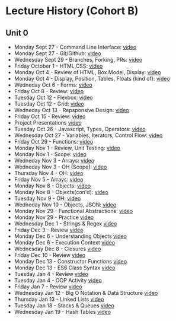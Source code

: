 # Lecture History (Cohort B)

## Unit 0
* Monday Sept 27 - Command Line Interface: [video](https://us02web.zoom.us/rec/share/AsZ1X8LYvCs7eytxsZcSwBAlFoMA8AyDWGZEmgaL-6bUBAi6pi7YUfmtIm5dufLC.NI9cK5q08B913dCU)
* Monday Sept 27 - Git/Github: [video](https://us02web.zoom.us/rec/share/6KXBOy6YiDjFPQZrCDvSvZ-UzYiXJukbehLccrvXnlCq12On9aEw5enPcrMWuSTp.6JwXGqjVwJCymsKB)
* Wednesday Sept 29 - Branches, Forking, PRs: [video](https://us02web.zoom.us/rec/share/HSmdQJ-OADdxQg3OsKECD6h-hdDxLq5kh1tSpVxpGjTigK45JnDUZTc7hhOaY7rQ.zTeUGoxvMCaCJ185)
* Friday October 1 - HTML,CSS: [video](https://us02web.zoom.us/rec/share/8SJmgPiT-5tT8ghHX6CGVHs-9kE01J-xfp6U134B1-FNChvNAaZH5jP2bF3jLlAC.hDekYjdW00lz7Sul)
* Monday Oct 4 - Review of HTML, Box Model, Display: [video](https://us02web.zoom.us/rec/share/snP2EhqNwoctOFT2deZiyV4iw7O-qogKyHsnEifsEeZBB0FnYorN94gsk_q1JItu.qQpUt5vS0cwTwhso)
* Monday Oct 4 - Display, Position, Tables, Floats (kind of): [video](https://us02web.zoom.us/rec/share/PJTb1SDyajexdGkH5jsE8LAoAkaZak7hEkC_GDLk2M3vEpbY-U_Kfv_6RrjHkJKz.ZIbp2-p2H2byd35r)
* Wedneday Oct 6 - Forms: [video](https://us02web.zoom.us/rec/share/Y8s3NpuWLv7wuVrNVkhw1sQMUcW1m6kzeVUIny5cHGF7UchegzLAV7hX4_CZ4jD0.jmW97yRviBvf0AcO)
* Friday Oct 8 - Review: [video](https://us02web.zoom.us/rec/share/s4Jg47T8y4s3KWnv6Od1WgZsOVFcaA5ZukfyB6vx5bR4_7-INzjMzMXzfyUXwgPF.CE7SYUcwBBi_1usf)
* Tuesday Oct 12 - Flexbox: [video](https://us02web.zoom.us/rec/share/pC2pzV5hDMaRMLZgHhqwwBDnxX5bG7tqFqk5i1I4YVzsFRdCZsZWPZM2e6Df-nBz.7ODobi0ExvJhoHTR)
* Tuesday Oct 12 - Grid: [video](https://us02web.zoom.us/rec/share/9fksH7YCszE47LsaSUVAc2QI-68KkiE-KxNOqd80PSYa3HpFtYDDUur6UGbvyI42.ZkMGc3oh67hznaet)
* Wedneday Oct 13 - Repsponsive Design: [video](https://us02web.zoom.us/rec/share/0I7XjVeQPCLLGmiWzqSnnvxWKN01q6Md1KZTlcijy7TSxQrUNdXrVuNprm4_CKqf.ASEFmyQh-W8useVK)
* Friday Oct 15 - Review: [video](https://us02web.zoom.us/rec/share/Z_iLrJFRNfsLOU4vrU2TfURp8lX7SnbozpS3LhTvKNXsngjbwif1tqp2OKU0yGEy.TRf8nHq4rIlBRiDb)
* Project Presentations [video](https://us02web.zoom.us/rec/share/G0tcw_kahZ9XbFV__8BKX82UQy8lekM3Ab7Dg2m1oys8K4q6PtDN04e3Vi6Yn-8.Dm-xcudqpPj-JoZs)
* Tuesday Oct 26 - Javascript, Types, Operators: [video](https://us02web.zoom.us/rec/share/en2keu-HvsxjJOrcYYKdiacG5Ca5HULcSmSWRyKBw20921VWKOdESuu3oWYxEwT9.LMszE7y59sNGWpTV)
* Wednesday Oct 27 - Variables, Iterators, Control Flow: [video](https://us02web.zoom.us/rec/share/5ZWe3SaJgHy_yOm5DZ4ishGbNYKKGJi89ehjzV5pd1qMhwCKnVHEu2C98Ct9ToUE.4uy1Jw7t7cdJafOr)
* Friday Oct 29 - Functions: [video](https://us02web.zoom.us/rec/share/Dd7CfhZwmqDGEpUcR8FbZDK8Z1hIQgISgX4rTJm2QHymmDLi181VLNo19AKBJo0F.gAwsIYV_JH2iz3qx)
* Monday Nov 1 - Review, Unit Testing: [video](https://us02web.zoom.us/rec/share/8Avq9aOJ25iFZy1EK6faSUYZ3qt8FWnvTMAOfdwQ0mUVGQY2SrdHLoK_9sb9c9ZR.czTBwQTkBR9lOOdR)
* Monday Nov 1 - Scope: [video](https://us02web.zoom.us/rec/share/wBRYOs5YwtdrjN3i37dtRk_SuWey247ElpQB53uXWb1LED_G-jV6VsmpGjOa6Jb4.2FNoHQBX8ofh0-5S)
* Wedneday Nov 3 - Arrays: [video](https://us02web.zoom.us/rec/share/aPEgSw3oSkD7ej4dNzkRAfNc-UFTsUD_Ww8pBYR7zE6suWhuslskOeC8gFJBOCQl.aHXvZy1_55cjxYiU)
* Wedneday Nov 3 - OH (Scope): [video](https://us02web.zoom.us/rec/share/cYMbDukB1bYnMyi-Qo7EZv8scH6LH9TkWTp5Y8YMogI7ZHuSAi7kTwxHLD84gQY2.QHlJ9AXt70kKs3jo)
* Thursday Nov 4 - OH: [video](https://us02web.zoom.us/rec/share/xlBWqsFU9ilN24-IpIJKOzgT-rgGvM4Ft9Rj6IYT3PiG0mpddrSXh8GEgKYBL3oD.HCSJbDHn7kA0jeCV)
* Friday Nov 5 - Arrays: [video](https://us02web.zoom.us/rec/share/dl56unz7DIeUmPrOAQc3fmQ7Kbp65aUN6maAVAyMuuq6NdgEub-K_ebXayVWUM9h.59x3Mt8fZSzdv5su)
* Monday Nov 8 - Objects: [video](https://us02web.zoom.us/rec/share/EYlMprAjFkqy_omu8mX1i1XZzYASQB45xyW1iko6bLRPTtt3TYqwGXeDdx4tgHzD.VCXkTyBax6vo_k6Q)
* Monday Nov 8 - Objects(con'd): [video](https://us02web.zoom.us/rec/share/YqpoJCmtnVapKWU4AZNUzSei0Bp462su7f7H6h_4JiD1DBHOGQoJJXZC0ctKVm0I.E0pwjFOyDzyQNxEt)
* Tuesday Nov 9 - OH: [video](https://us02web.zoom.us/rec/share/axEeL4gkw4wZernHTN-0McPWbo-oExbinOVdl3MDWUuwRqixlM0dnZypy--tVCeU.5eDibpzw_-86R3Rj)
* Wedneday Nov 10 - Objects, JSON: [video](https://us02web.zoom.us/rec/share/xzsfN3XbbG1Z_kREKG2r-ywXz_ThSFDocRy3p7rLXDAtjLpnwNxyXqfYzLwlnf8T.jRJ9UkwRcMnUWRWd)
* Monday Nov 29 - Functional Abstractions: [video](https://us02web.zoom.us/rec/share/1Dr7t3tIQEYcJ4PWMBp0itIqgXLHa8otacXGnoK9ohWCmeBSgDGU0G04mJLDYlcD.nwOMC9xXCSnIcFOr)
* Monday Nov 29 - Practice [video](https://us02web.zoom.us/rec/share/p9-Bv4ypEpE3Tn8ef9nQnwAizRVCRxpH_N71L7r7epo5xd2InHb6qEKmsuEYD9Xq.3nixoylKQH-s_UaN)
* Wednesday Dec 1 - Strings & Regex [video](https://us02web.zoom.us/rec/share/d9_1Rb9brad0yVaR7AkMgQDxd3Dnm1Q3geFizRQDA9zc6tI42_h7qw6iLK3zM0kH.hki7GqmgQLN6f76a)
* Friday Dec 3 - Review [video](https://us02web.zoom.us/rec/share/NlExLH43sexrqQMCx50ijj69aveHvO0TrTnMf00IyVEVucG1KlTZ4ocKrdexC3Nk.rOUE6YRFHDynPsiE)
* Monday Dec 6 - Understanding Objects [video](https://us02web.zoom.us/rec/share/TOkBT85BOwtSNjfZ0D7-70Es9JNNi2K6BzSqjZMS_r7-se4jEN6GbBHhSc8ykGst.8cmrjlUe1Fvl5anV)
* Monday Dec 6 - Execution Context [video](https://us02web.zoom.us/rec/share/CdWboDRDJ9HUPLYQm-iXvoJkKdz1axw4gW7opll-e_473_y4AFh8w8UHDjMVeeF3.YleTtwT5CQOaCd4L)
* Wednesday Dec 8 - Closures [video](https://us02web.zoom.us/rec/share/8gHYbgJOCYL8aZwCrBj0U3wZBJRlWkXf2I0ABf84TV-j-2Pb7TSsHlG_ajtjsPWz.fVfmVjHkuYTjq5Qe)
* Friday Dec 10 - Review [video](https://us02web.zoom.us/rec/share/XT0UotH3Cr5wxkwO0Ehf6qgvg3SsV1BHYbOgXsuSVXFT24O-_QTww2iHPgdbROjf.FUSEIirFYC7cjdQR)
* Monday Dec 13 - Constructor Functions [video](https://us02web.zoom.us/rec/share/0gc4VcwbIjwUCW5XMVIh2zxis7G6CY_zttHWE86kxFUr0bNgAHXLlNGemuBtj3cx.Xn4f5Uh3yMIx3B1t)
* Monday Dec 13 - ES6 Class Syntax [video](https://us02web.zoom.us/rec/share/aXegyxheNzrWbaiPVM9xOJLTF_saujd5j7uBkGyjxkwyVi7mL7EJDp6LDozGj5jS.eeksP3KCmnTOjfdx)
* Tuesday Jan 4 - Review [video](https://us02web.zoom.us/rec/share/2q-aNM5_xs0dLUvswYv5fxR1RQ1H12teFv-4k2nRLWr9mcmXRww6fsyeiUFJOgLU.yBMjtRyHpTYkFsUa)
* Tuesday Jan 4 - OOP Activity [video](https://us02web.zoom.us/rec/share/Y_7Q6_sDIkyvZZDF9zBKE-VoE8GFCxzsBuX5EEHde_ga7MSCnMM-pSJuiPXCmL8Z.3dJwj964BYzK7o7O)
* Friday Jan 7 - Review [video](https://us02web.zoom.us/rec/share/tVZVh6zxhbKIKpEa5eoqsv-916QQlLjQaakWjbFzBhTrrOuO0CPzlbnZucXINsm4.kdAmQjXKX_kIry9m)
* Wednesday Jan 12 - Big O Notation & Data Structure [video](https://us02web.zoom.us/rec/share/OPIGjIZbwfAanQY95pViKkPuKYyMnmj0egxoRsYTft5MOxJhZfyL0NYQJeoy-Qpx.5eACs-OqBTf1102w)
* Thursday Jan 13 - Linked Lists [video]( https://us02web.zoom.us/rec/share/-_e3YTM59iotEfzk5EOrpL1OgAuNHU50wadQNImDQsZ4x6UOc2kKbTr9rW52HDMh.AyMLngt7NgfeHldb)
* Tuesday Jan 18 - Stacks & Queues [video](https://us02web.zoom.us/rec/share/UgGeLfqkJ7QGU7gyTddeTSEnQi76TlMzdlnb2uRyTRNv1DUuU6YAlXlt68BGOvl9.F8LEmXbfukOxr3wk)
* Wednesday Jan 19 - Hash Tables [video](https://us02web.zoom.us/rec/share/ntBJp7xqq0E3zjI0oCnf5AGuwEYlLbq_5KACldtKsZn3gep0JhuID2IREwugX1ys.dYK3J9ZdariAs5Zl)